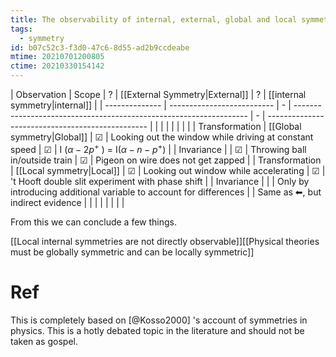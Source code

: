 ```yaml
---
title: The observability of internal, external, global and local symmetries
tags:
  - symmetry
id: b07c52c3-f3d0-47c6-8d55-ad2b9ccdeabe
mtime: 20210701200805
ctime: 20210330154142
---
```



| Observation    | Scope                      | ? | [[External Symmetry|External]]                                     | ? | [[internal symmetry|internal]]                   |
| -------------- | -------------------------- | - | ------------------------------------------------------------------ | - | ------------------------------------------------ |
|                |                            |   |                                                                    |   |                                                  |
| Transformation | [[Global symmetry|Global]] | ☑ | Looking out the window while driving at constant speed             | ☑ | I ($\alpha - 2p^+$ ) = I($\alpha-n-p^+$)         |
| Invariance     |                            | ☑ | Throwing ball in/outside train                                     | ☑ | Pigeon on wire does not get zapped               |
| Transformation | [[Local symmetry|Local]]   | ☑ | Looking out window while accelerating                              | ☑ | 't Hooft double slit experiment with phase shift |
| Invariance     |                            |   | Only by introducing additional variable to account for differences |   | Same as ⬅, but indirect evidence                 |
|                |                            |   |                                                                    |   |                                                  |

From this we can conclude a few things.

[[Local internal symmetries are not directly observable]][[Physical theories must be globally symmetric and can be locally symmetric]]

# Ref

This is completely based on [@Kosso2000] 's account of symmetries in physics. This is a hotly debated topic in the literature and should not be taken as gospel.
